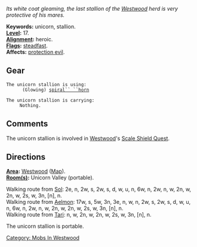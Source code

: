 *Its white coat gleaming, the last stallion of the
[Westwood](:Category:_Westwood "wikilink") herd is very protective of
his mares.*

**Keywords:** unicorn, stallion.  
**[Level](Level "wikilink"):** 17.  
**[Alignment](Alignment "wikilink"):** heroic.  
**[Flags](:Category:_Mob_Types "wikilink"):**
[steadfast](Sentinel_Mobs "wikilink").  
**Affects:** [protection evil](Protection_Evil "wikilink").  

## Gear

`The unicorn stallion is using:`  
<worn on head>`      (Glowing) `[`spiral`` ``horn`](Spiral_Horn "wikilink")

`The unicorn stallion is carrying:`  
`     Nothing.`

## Comments

The unicorn stallion is involved in
[Westwood](:Category:_Westwood "wikilink")'s [Scale Shield
Quest](Scale_Shield_Quest "wikilink").

## Directions

**[Area](:Category:_Areas "wikilink"):**
[Westwood](:Category:_Westwood "wikilink")
([Map](Westwood_Map "wikilink")).  
**[Room(s)](:Category:_Rooms "wikilink"):** Unicorn Valley (portable).

Walking route from [Sol](Sol "wikilink"): 2e, n, 2w, s, 2w, s, d, w, u,
n, 6w, n, 2w, n, w, 2n, w, 2n, w, 2s, w, 3n, \[n\], n.  
Walking route from [Aelmon](Aelmon "wikilink"): 17w, s, 5w, 3n, 3e, n,
w, n, 2w, s, 2w, s, d, w, u, n, 6w, n, 2w, n, w, 2n, w, 2n, w, 2s, w,
3n, \[n\], n.  
Walking route from [Tari](Tari "wikilink"): n, w, 2n, w, 2n, w, 2s, w,
3n, \[n\], n.

The unicorn stallion is portable.

[Category: Mobs In Westwood](Category:_Mobs_In_Westwood "wikilink")

